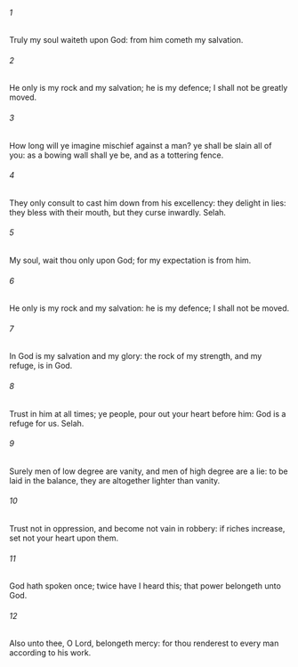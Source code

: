 ###### 1
Truly my soul waiteth upon God: from him cometh my salvation.

###### 2
He only is my rock and my salvation; he is my defence; I shall not be greatly moved.

###### 3
How long will ye imagine mischief against a man? ye shall be slain all of you: as a bowing wall shall ye be, and as a tottering fence.

###### 4
They only consult to cast him down from his excellency: they delight in lies: they bless with their mouth, but they curse inwardly. Selah.

###### 5
My soul, wait thou only upon God; for my expectation is from him.

###### 6
He only is my rock and my salvation: he is my defence; I shall not be moved.

###### 7
In God is my salvation and my glory: the rock of my strength, and my refuge, is in God.

###### 8
Trust in him at all times; ye people, pour out your heart before him: God is a refuge for us. Selah.

###### 9
Surely men of low degree are vanity, and men of high degree are a lie: to be laid in the balance, they are altogether lighter than vanity.

###### 10
Trust not in oppression, and become not vain in robbery: if riches increase, set not your heart upon them.

###### 11
God hath spoken once; twice have I heard this; that power belongeth unto God.

###### 12
Also unto thee, O Lord, belongeth mercy: for thou renderest to every man according to his work.

